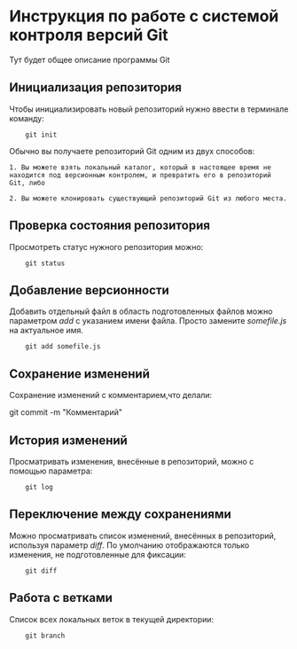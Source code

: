 # Инструкция по работе с системой контроля версий Git

Тут будет общее описание программы Git

## Инициализация репозитория

Чтобы инициализировать новый репозиторий нужно ввести в терминале команду:

        git init

Обычно вы получаете репозиторий Git одним из двух способов:

    1. Вы можете взять локальный каталог, который в настоящее время не находится под версионным контролем, и превратить его в репозиторий Git, либо

    2. Вы можете клонировать существующий репозиторий Git из любого места.



## Проверка состояния репозитория

Просмотреть статус нужного репозитория можно:

        git status

## Добавление версионности

Добавить отдельный файл в область подготовленных файлов можно параметром *add* с указанием имени файла. Просто замените *somefile.js* на актуальное имя.

        git add somefile.js


## Сохранение изменений

Сохранение изменений с комментарием,что делали:

git commit -m "Комментарий"       

## История изменений

Просматривать изменения, внесённые в репозиторий, можно с помощью параметра:

        git log

## Переключение между сохранениями

Можно просматривать список изменений, внесённых в репозиторий, используя параметр *diff*. По умолчанию отображаются только изменения, не подготовленные для фиксации:

        git diff


## Работа с ветками

Список всех локальных веток в текущей директории:

        git branch

